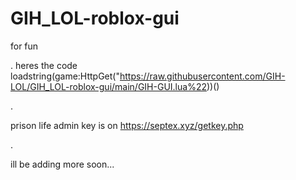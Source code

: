 # GIH_LOL-roblox-gui
for fun

.
heres the code
loadstring(game:HttpGet("https://raw.githubusercontent.com/GIH-LOL/GIH_LOL-roblox-gui/main/GIH-GUI.lua%22))()

.

prison life admin key is on https://septex.xyz/getkey.php

.


ill be adding more soon...
